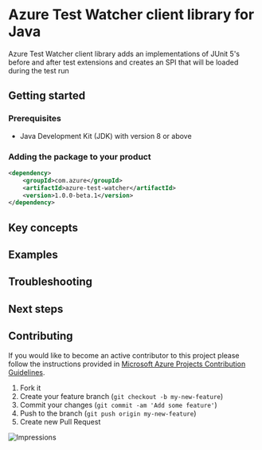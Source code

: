 # Azure Test Watcher client library for Java

Azure Test Watcher client library adds an implementations of JUnit 5's before and after test extensions and creates an SPI that will be loaded during the test run

## Getting started

### Prerequisites

- Java Development Kit (JDK) with version 8 or above

### Adding the package to your product

[//]: # ({x-version-update-start;com.azure:azure-test-watcher;current})
```xml
<dependency>
    <groupId>com.azure</groupId>
    <artifactId>azure-test-watcher</artifactId>
    <version>1.0.0-beta.1</version>
</dependency>
```
[//]: # ({x-version-update-end})

## Key concepts


## Examples

## Troubleshooting

## Next steps

## Contributing

If you would like to become an active contributor to this project please follow the instructions provided in [Microsoft
Azure Projects Contribution Guidelines](http://azure.github.io/guidelines.html).

1. Fork it
1. Create your feature branch (`git checkout -b my-new-feature`)
1. Commit your changes (`git commit -am 'Add some feature'`)
1. Push to the branch (`git push origin my-new-feature`)
1. Create new Pull Request

![Impressions](https://azure-sdk-impressions.azurewebsites.net/api/impressions/azure-sdk-for-java%2Fcommon%2Fperf-test-core%2FREADME.png)
